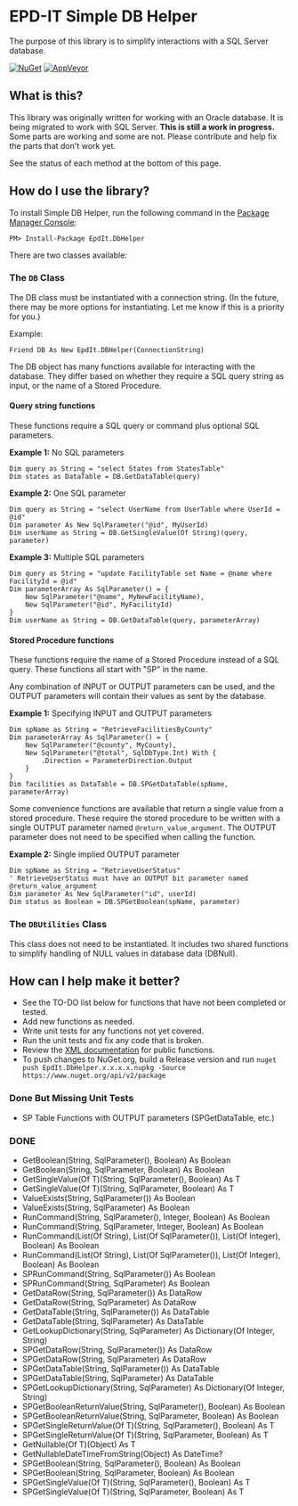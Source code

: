 # EPD-IT Simple DB Helper

The purpose of this library is to simplify interactions with a SQL Server database. 

[![NuGet](https://img.shields.io/nuget/v/EpdIt.DbHelper.svg?maxAge=2592000)](https://www.nuget.org/packages/EpdIt.DbHelper/) [![AppVeyor](https://img.shields.io/appveyor/ci/dougwaldron/db-helper.svg?maxAge=2592000)](https://ci.appveyor.com/project/dougwaldron/db-helper)

## What is this?

This library was originally written for working with an Oracle database. It is being migrated to work with SQL Server. **This is still a work in progress.** Some parts are working and some are not. Please contribute and help fix the parts that don't work yet.

See the status of each method at the bottom of this page. 

## How do I use the library?

To install Simple DB Helper, run the following command in the [Package Manager Console](https://docs.nuget.org/consume/package-manager-console):

`PM> Install-Package EpdIt.DbHelper`

There are two classes available:

### The `DB` Class

The DB class must be instantiated with a connection string. (In the future, there may be more options for instantiating. Let me know if this is a priority for you.) 

Example:

```
Friend DB As New EpdIt.DBHelper(ConnectionString)
```

The DB object has many functions available for interacting with the database. They differ based on whether they require a SQL query string as input, or the name of a Stored Procedure. 

#### Query string functions

These functions require a SQL query or command plus optional SQL parameters.

**Example 1:** No SQL parameters

```
Dim query as String = "select States from StatesTable"
Dim states as DataTable = DB.GetDataTable(query)
```

**Example 2:** One SQL parameter

```
Dim query as String = "select UserName from UserTable where UserId = @id"
Dim parameter As New SqlParameter("@id", MyUserId)
Dim userName as String = DB.GetSingleValue(Of String)(query, parameter)
```

**Example 3:** Multiple SQL parameters

```
Dim query as String = "update FacilityTable set Name = @name where FacilityId = @id"
Dim parameterArray As SqlParameter() = {
    New SqlParameter("@name", MyNewFacilityName),
    New SqlParameter("@id", MyFacilityId)
}
Dim userName as String = DB.GetDataTable(query, parameterArray)
```

#### Stored Procedure functions

These functions require the name of a Stored Procedure instead of a SQL query. These functions all start with "SP" in the name. 

Any combination of INPUT or OUTPUT parameters can be used, and the OUTPUT parameters will contain their values as sent by the database.

**Example 1:** Specifying INPUT and OUTPUT parameters

```
Dim spName as String = "RetrieveFacilitiesByCounty"
Dim parameterArray As SqlParameter() = {
    New SqlParameter("@county", MyCounty),
    New SqlParameter("@total", SqlDbType.Int) With {
        .Direction = ParameterDirection.Output
    }
}
Dim facilities as DataTable = DB.SPGetDataTable(spName, parameterArray)
```

Some convenience functions are available that return a single value from a stored procedure. These require the stored procedure to be written with a single OUTPUT parameter named `@return_value_argument`. The OUTPUT parameter does not need to be specified when calling the function.

**Example 2:** Single implied OUTPUT parameter

```
Dim spName as String = "RetrieveUserStatus" 
' RetrieveUserStatus must have an OUTPUT bit parameter named @return_value_argument
Dim parameter As New SqlParameter("id", userId)
Dim status as Boolean = DB.SPGetBoolean(spName, parameter)
```

### The `DBUtilities` Class

This class does not need to be instantiated. It includes two shared functions to simplify handling of NULL values in database data (DBNull).

## How can I help make it better?

* See the TO-DO list below for functions that have not been completed or tested.
* Add new functions as needed.
* Write unit tests for any functions not yet covered. 
* Run the unit tests and fix any code that is broken.
* Review the [XML documentation](https://msdn.microsoft.com/en-us/library/ms172652.aspx) for public functions.
* To push changes to NuGet.org, build a Release version and run `nuget push EpdIt.DbHelper.x.x.x.x.nupkg -Source https://www.nuget.org/api/v2/package`

### Done But Missing Unit Tests

* SP Table Functions with OUTPUT parameters (SPGetDataTable, etc.)

### DONE

* GetBoolean(String, SqlParameter(), Boolean) As Boolean
* GetBoolean(String, SqlParameter, Boolean) As Boolean
* GetSingleValue(Of T)(String, SqlParameter(), Boolean) As T
* GetSingleValue(Of T)(String, SqlParameter, Boolean) As T
* ValueExists(String, SqlParameter()) As Boolean
* ValueExists(String, SqlParameter) As Boolean
* RunCommand(String, SqlParameter(), Integer, Boolean) As Boolean
* RunCommand(String, SqlParameter, Integer, Boolean) As Boolean
* RunCommand(List(Of String), List(Of SqlParameter()), List(Of Integer), Boolean) As Boolean
* RunCommand(List(Of String), List(Of SqlParameter()), List(Of Integer), Boolean) As Boolean
* SPRunCommand(String, SqlParameter()) As Boolean
* SPRunCommand(String, SqlParameter) As Boolean
* GetDataRow(String, SqlParameter()) As DataRow
* GetDataRow(String, SqlParameter) As DataRow
* GetDataTable(String, SqlParameter()) As DataTable
* GetDataTable(String, SqlParameter) As DataTable
* GetLookupDictionary(String, SqlParameter) As Dictionary(Of Integer, String)
* SPGetDataRow(String, SqlParameter()) As DataRow
* SPGetDataRow(String, SqlParameter) As DataRow
* SPGetDataTable(String, SqlParameter()) As DataTable
* SPGetDataTable(String, SqlParameter) As DataTable
* SPGetLookupDictionary(String, SqlParameter) As Dictionary(Of Integer, String)
* SPGetBooleanReturnValue(String, SqlParameter(), Boolean) As Boolean
* SPGetBooleanReturnValue(String, SqlParameter, Boolean) As Boolean
* SPGetSingleReturnValue(Of T)(String, SqlParameter(), Boolean) As T
* SPGetSingleReturnValue(Of T)(String, SqlParameter, Boolean) As T
* GetNullable(Of T)(Object) As T
* GetNullableDateTimeFromString(Object) As DateTime?
* SPGetBoolean(String, SqlParameter(), Boolean) As Boolean
* SPGetBoolean(String, SqlParameter, Boolean) As Boolean
* SPGetSingleValue(Of T)(String, SqlParameter(), Boolean) As T
* SPGetSingleValue(Of T)(String, SqlParameter, Boolean) As T
